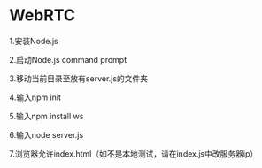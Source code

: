 # WebRTC 
1.安装Node.js 

2.启动Node.js command prompt 

3.移动当前目录至放有server.js的文件夹 

4.输入npm init 

5.输入npm install ws 

6.输入node server.js 

7.浏览器允许index.html（如不是本地测试，请在index.js中改服务器ip） 
